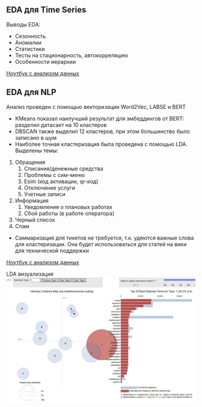 ## EDA для Time Series

Выводы EDA:
- Сезонность
- Аномалии
- Статистики
- Тесты на стационарность, автокорреляцию
- Особенности иерархии

[Ноутбук с анализом данных](./notebooks/TS/EDA.ipynb)

## EDA для NLP
Анализ проведен с помощью векторизации Word2Vec, LABSE и BERT

- KMeans показал наилучший результат для эмбеддингов от BERT: разделил датасает на 10 кластеров
- DBSCAN также выделил 12 кластеров, при этом большинство было записано в шум
- Наиболее точная кластеризация была проведена с помощью LDA. Выделены темы:
1. Обращения
   1. Списания/денежные средства
   2. Проблемы с сим-меню
   3. Esim (код активации, qr-код)
   4. Отключение услуги
   5. Учетные записи
2. Информация
   1. Уведомления о плановых работах
   2. Сбой работы (в работе оператора)
3. Черный список
4. Спам

- Саммаризация для тикетов не требуется, т.к. удяются важные слова для кластеризации. Она будет использоваться для статей на вики для технической поддержки

[Ноутбук с анализом данных](./notebooks/NLP/clustering_eda.ipynb)

LDA визуализация
![LDA визуализация](./notebooks/images/lda_vis.JPG)